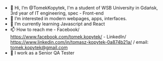 - 👋 Hi, I’m @TomekKopytek, I'm a student of WSB University in Gdańsk, 3rd year of IT engineering, spec - Front-end
- 👀 I’m interested in modern webpages, apps, interfaces.
- 🌱 I’m currently learning Javascript and React
- 📫 How to reach me - Facebook/ https://www.facebook.com/tomek.kopytek/ - LinkedIn/ https://www.linkedin.com/in/tomasz-kopytek-0a874b21a/ / email: tomek.kopytek@gmail.com
- 💼 I work as a Senior QA Tester
